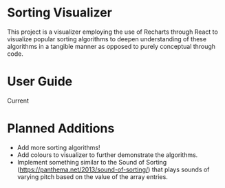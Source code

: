 # Sorting Visualizer
This project is a visualizer employing the use of Recharts through React to visualize popular sorting algorithms to deepen understanding of these algorithms in a tangible manner as opposed to purely conceptual through code.

# User Guide
Current

# Planned Additions
* Add more sorting algorithms!
* Add colours to visualizer to further demonstrate the algorithms.
* Implement something similar to the Sound of Sorting (https://panthema.net/2013/sound-of-sorting/) that plays sounds of varying pitch based on the value of the array entries.
